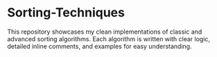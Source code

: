# Sorting-Techniques
This repository showcases my clean implementations of classic and advanced sorting algorithms. Each algorithm is written with clear logic, detailed inline comments, and examples for easy understanding.
